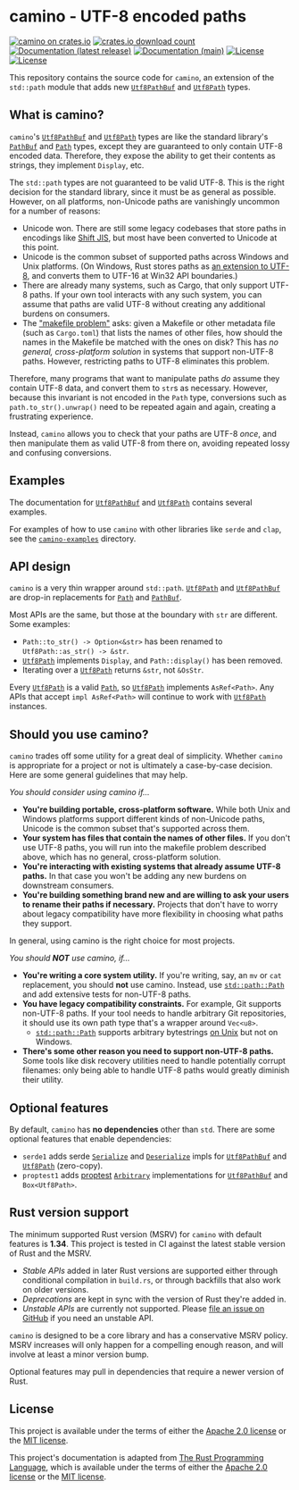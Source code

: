 # camino - UTF-8 encoded paths

[![camino on crates.io](https://img.shields.io/crates/v/camino)](https://crates.io/crates/camino)
[![crates.io download count](https://img.shields.io/crates/d/camino)](https://crates.io/crates/camino)
[![Documentation (latest release)](https://img.shields.io/badge/docs-latest%20version-brightgreen.svg)](https://docs.rs/camino)
[![Documentation (main)](https://img.shields.io/badge/docs-main-purple.svg)](https://camino-rs.github.io/camino/rustdoc/camino/)
[![License](https://img.shields.io/badge/license-Apache-green.svg)](LICENSE-APACHE)
[![License](https://img.shields.io/badge/license-MIT-green.svg)](LICENSE-MIT)

This repository contains the source code for `camino`, an extension of the `std::path` module that adds new
[`Utf8PathBuf`] and [`Utf8Path`] types.

## What is camino?

`camino`'s [`Utf8PathBuf`] and [`Utf8Path`] types are like the standard library's [`PathBuf`] and [`Path`] types, except
they  are guaranteed to only contain UTF-8 encoded data. Therefore, they expose the ability to get their
contents as strings, they implement `Display`, etc.

The `std::path` types are not guaranteed to be valid UTF-8. This is the right decision for the standard library,
since it must be as general as possible. However, on all platforms, non-Unicode paths are vanishingly uncommon for a
number of reasons:
* Unicode won. There are still some legacy codebases that store paths in encodings like [Shift JIS], but most
  have been converted to Unicode at this point.
* Unicode is the common subset of supported paths across Windows and Unix platforms. (On Windows, Rust stores paths
  as [an extension to UTF-8](https://simonsapin.github.io/wtf-8/), and converts them to UTF-16 at Win32
  API boundaries.)
* There are already many systems, such as Cargo, that only support UTF-8 paths. If your own tool interacts with any such
  system, you can assume that paths are valid UTF-8 without creating any additional burdens on consumers.
* The ["makefile problem"](https://www.mercurial-scm.org/wiki/EncodingStrategy#The_.22makefile_problem.22) asks: given a
  Makefile or other metadata file (such as `Cargo.toml`) that lists the names of other files, how should the names in
  the Makefile be matched with the ones on disk? This has *no general, cross-platform solution* in systems that support
  non-UTF-8 paths. However, restricting paths to UTF-8 eliminates this problem.

[Shift JIS]: https://en.wikipedia.org/wiki/Shift_JIS

Therefore, many programs that want to manipulate paths *do* assume they contain UTF-8 data, and convert them to `str`s
as  necessary. However, because this invariant is not encoded in the `Path` type, conversions such as
`path.to_str().unwrap()` need to be repeated again and again, creating a frustrating experience.

Instead, `camino` allows you to check that your paths are UTF-8 *once*, and then manipulate them
as valid UTF-8 from there on, avoiding repeated lossy and confusing conversions.

## Examples

The documentation for [`Utf8PathBuf`] and [`Utf8Path`] contains several examples.

For examples of how to use `camino` with other libraries like `serde` and `clap`, see the [`camino-examples`] directory.

## API design

`camino` is a very thin wrapper around `std::path`. [`Utf8Path`] and [`Utf8PathBuf`] are drop-in replacements
for [`Path`] and [`PathBuf`].

Most APIs are the same, but those at the boundary with `str` are different. Some examples:
* `Path::to_str() -> Option<&str>` has been renamed to `Utf8Path::as_str() -> &str`.
* [`Utf8Path`] implements `Display`, and `Path::display()` has been removed.
* Iterating over a [`Utf8Path`] returns `&str`, not `&OsStr`.

Every [`Utf8Path`] is a valid [`Path`], so [`Utf8Path`] implements `AsRef<Path>`. Any APIs that accept `impl AsRef<Path>`
will continue to work with [`Utf8Path`] instances.

## Should you use camino?

`camino` trades off some utility for a great deal of simplicity. Whether `camino` is appropriate for a project or not
is ultimately a case-by-case decision. Here are some general guidelines that may help.

*You should consider using camino if...*

* **You're building portable, cross-platform software.** While both Unix and Windows platforms support different kinds
  of non-Unicode paths, Unicode is the common subset that's supported across them.
* **Your system has files that contain the names of other files.** If you don't use UTF-8 paths, you will run into the
  makefile problem described above, which has no general, cross-platform solution.
* **You're interacting with existing systems that already assume UTF-8 paths.** In that case you won't be adding any new
  burdens on downstream consumers.
* **You're building something brand new and are willing to ask your users to rename their paths if necessary.** Projects
  that don't have to worry about legacy compatibility have more flexibility in choosing what paths they support.
  
In general, using camino is the right choice for most projects.

*You should **NOT** use camino, if...*

* **You're writing a core system utility.** If you're writing, say, an `mv` or `cat` replacement, you should
  **not** use camino. Instead, use [`std::path::Path`] and add extensive tests for non-UTF-8 paths.
* **You have legacy compatibility constraints.** For example, Git supports non-UTF-8 paths. If your tool needs to handle
  arbitrary Git repositories, it should use its own path type that's a wrapper around `Vec<u8>`. 
  * [`std::path::Path`] supports arbitrary bytestrings [on Unix] but not on Windows.
* **There's some other reason you need to support non-UTF-8 paths.** Some tools like disk recovery utilities need to
  handle potentially corrupt filenames: only being able to handle UTF-8 paths would greatly diminish their utility.

[on Unix]: https://doc.rust-lang.org/std/os/unix/ffi/index.html

## Optional features

By default, `camino` has **no dependencies** other than `std`. There are some optional features that enable
dependencies:
* `serde1` adds serde [`Serialize`] and [`Deserialize`] impls for [`Utf8PathBuf`] and [`Utf8Path`]
  (zero-copy).
* `proptest1` adds [proptest](https://altsysrq.github.io/proptest-book/) [`Arbitrary`]
  implementations for [`Utf8PathBuf`] and `Box<Utf8Path>`.

## Rust version support

The minimum supported Rust version (MSRV) for `camino` with default features is **1.34**. This project is tested in CI
against the latest stable version of Rust and the MSRV.
* *Stable APIs* added in later Rust versions are supported either through conditional compilation in `build.rs`, or through backfills that also work on older versions.
* *Deprecations* are kept in sync with the version of Rust they're added in.
* *Unstable APIs* are currently not supported. Please
  [file an issue on GitHub](https://github.com/camino-rs/camino/issues/new) if you need an unstable API.

`camino` is designed to be a core library and has a conservative MSRV policy. MSRV increases will only happen for
a compelling enough reason, and will involve at least a minor version bump.

Optional features may pull in dependencies that require a newer version of Rust.

## License

This project is available under the terms of either the [Apache 2.0 license](LICENSE-APACHE) or the [MIT
license](LICENSE-MIT).

This project's documentation is adapted from [The Rust Programming Language](https://github.com/rust-lang/rust/), which is
available under the terms of either the [Apache 2.0 license](https://github.com/rust-lang/rust/blob/master/LICENSE-APACHE)
or the [MIT license](https://github.com/rust-lang/rust/blob/master/LICENSE-MIT).

[`Utf8PathBuf`]: https://docs.rs/camino/*/camino/struct.Utf8PathBuf.html
[`Utf8Path`]: https://docs.rs/camino/*/camino/struct.Utf8Path.html
[`PathBuf`]: https://doc.rust-lang.org/std/path/struct.PathBuf.html
[`Path`]: https://doc.rust-lang.org/std/path/struct.Path.html
[`std::path::Path`]: https://doc.rust-lang.org/std/path/struct.Path.html
[`Serialize`]: https://docs.rs/serde/1/serde/trait.Serialize.html
[`Deserialize`]: https://docs.rs/serde/1/serde/trait.Deserialize.html
[`camino-examples`]: https://github.com/camino-rs/camino/tree/main/camino-examples
[`Arbitrary`]: https://docs.rs/proptest/1/proptest/arbitrary/trait.Arbitrary.html
